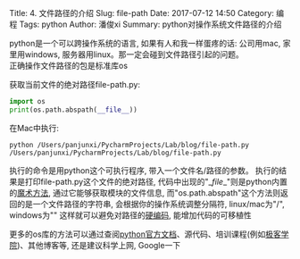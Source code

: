 Title: 4. 文件路径的介绍
Slug: file-path
Date: 2017-07-12 14:50
Category: 编程
Tags: python
Author: 潘俊xi
Summary: python对操作系统文件路径的介绍


python是一个可以跨操作系统的语言, 如果有人和我一样蛋疼的话: 公司用mac, 家里用windows, 服务器用linux。那一定会碰到文件路径引起的问题。<br>
正确操作文件路径的包是标准库os <br>


获取当前文件的绝对路径file-path.py:
```python
import os
print(os.path.abspath(__file__))
```
在Mac中执行:
```Mac
python /Users/panjunxi/PycharmProjects/Lab/blog/file-path.py
/Users/panjunxi/PycharmProjects/Lab/blog/file-path.py
```

执行的命令是用python这个可执行程序, 带入一个文件名/路径的参数。
执行的结果是打印file-path.py这个文件的绝对路径, 代码中出现的"\__file__"则是python内置的[魔术方法](http://pycoders-weekly-chinese.readthedocs.io/en/latest/issue6/a-guide-to-pythons-magic-methods.html), 通过它能够获取模块的文件信息,
而"os.path.abspath"这个方法则返回的是一个文件路径的字符串, 会根据你的操作系统调整分隔符, linux/mac为"/", windows为"\"
这样就可以避免对路径的[硬编码](http://baike.baidu.com/item/%E7%A1%AC%E7%BC%96%E7%A0%81), 能增加代码的可移植性 <br>

更多的os库的方法可以通过查阅[python官方文档](https://docs.python.org/3/library/os.html)、源代码、培训课程(例如[极客学院](http://wiki.jikexueyuan.com/project/explore-python/File-Directory/os.html))、其他博客等, 还是建议科学上网, Google一下<br>

